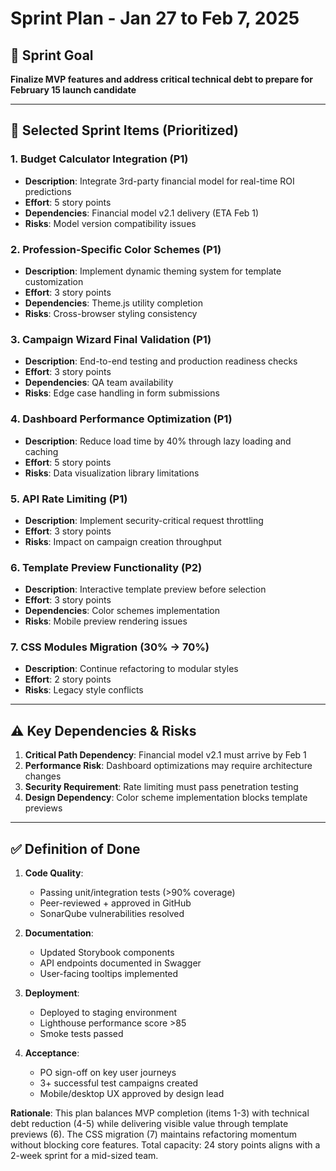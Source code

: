 # Sprint Plan - Jan 27 to Feb 7, 2025

## 🎯 Sprint Goal

**Finalize MVP features and address critical technical debt to prepare for February 15 launch
candidate**

---

## 🚀 Selected Sprint Items (Prioritized)

### 1. Budget Calculator Integration (P1)

- **Description**: Integrate 3rd-party financial model for real-time ROI predictions
- **Effort**: 5 story points
- **Dependencies**: Financial model v2.1 delivery (ETA Feb 1)
- **Risks**: Model version compatibility issues

### 2. Profession-Specific Color Schemes (P1)

- **Description**: Implement dynamic theming system for template customization
- **Effort**: 3 story points
- **Dependencies**: Theme.js utility completion
- **Risks**: Cross-browser styling consistency

### 3. Campaign Wizard Final Validation (P1)

- **Description**: End-to-end testing and production readiness checks
- **Effort**: 3 story points
- **Dependencies**: QA team availability
- **Risks**: Edge case handling in form submissions

### 4. Dashboard Performance Optimization (P1)

- **Description**: Reduce load time by 40% through lazy loading and caching
- **Effort**: 5 story points
- **Risks**: Data visualization library limitations

### 5. API Rate Limiting (P1)

- **Description**: Implement security-critical request throttling
- **Effort**: 3 story points
- **Risks**: Impact on campaign creation throughput

### 6. Template Preview Functionality (P2)

- **Description**: Interactive template preview before selection
- **Effort**: 3 story points
- **Dependencies**: Color schemes implementation
- **Risks**: Mobile preview rendering issues

### 7. CSS Modules Migration (30% → 70%)

- **Description**: Continue refactoring to modular styles
- **Effort**: 2 story points
- **Risks**: Legacy style conflicts

---

## ⚠️ Key Dependencies & Risks

1. **Critical Path Dependency**: Financial model v2.1 must arrive by Feb 1
2. **Performance Risk**: Dashboard optimizations may require architecture changes
3. **Security Requirement**: Rate limiting must pass penetration testing
4. **Design Dependency**: Color scheme implementation blocks template previews

---

## ✅ Definition of Done

1. **Code Quality**:

    - Passing unit/integration tests (>90% coverage)
    - Peer-reviewed + approved in GitHub
    - SonarQube vulnerabilities resolved

2. **Documentation**:

    - Updated Storybook components
    - API endpoints documented in Swagger
    - User-facing tooltips implemented

3. **Deployment**:

    - Deployed to staging environment
    - Lighthouse performance score >85
    - Smoke tests passed

4. **Acceptance**:
    - PO sign-off on key user journeys
    - 3+ successful test campaigns created
    - Mobile/desktop UX approved by design lead

**Rationale**: This plan balances MVP completion (items 1-3) with technical debt reduction (4-5)
while delivering visible value through template previews (6). The CSS migration (7) maintains
refactoring momentum without blocking core features. Total capacity: 24 story points aligns with a
2-week sprint for a mid-sized team.
